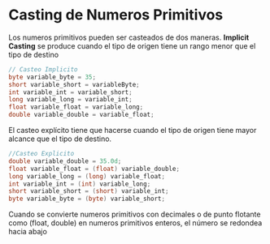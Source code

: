 # Casting de Numeros Primitivos

Los numeros primitivos pueden ser casteados de dos maneras. **Implicit Casting**
se produce cuando el tipo de origen tiene un rango menor que el tipo de destino

```java
// Casteo Implicito
byte variable_byte = 35;
short variable_short = variableByte;
int variable_int = variable_short;
long variable_long = variable_int;
float variable_float = variable_long;
double variable_double = variable_float;
```
El casteo explícito tiene que hacerse cuando el tipo de origen tiene mayor alcance que el tipo de destino.

```java
//Casteo Explicito
double variable_double = 35.0d;
float variable_float = (float) variable_double;
long variable_long = (long) variable_float;
int variable_int = (int) variable_long;
short variable_short = (short) variable_int;
byte variable_byte = (byte) variable_short;
```
Cuando se convierte numeros primitivos con decimales o de punto flotante como (float, double) en numeros primitivos enteros,
el número se redondea hacia abajo
